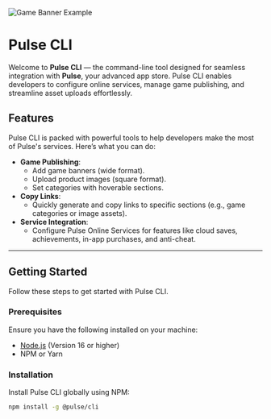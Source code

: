 ![Game Banner Example](https://via.placeholder.com/800x400?text=Wide+Banner+Example)

# Pulse CLI

Welcome to **Pulse CLI** — the command-line tool designed for seamless integration with **Pulse**, your advanced app store. Pulse CLI enables developers to configure online services, manage game publishing, and streamline asset uploads effortlessly.

## Features

Pulse CLI is packed with powerful tools to help developers make the most of Pulse's services. Here’s what you can do:

- **Game Publishing**: 
  - Add game banners (wide format).
  - Upload product images (square format).
  - Set categories with hoverable sections.
- **Copy Links**:
  - Quickly generate and copy links to specific sections (e.g., game categories or image assets).
- **Service Integration**:
  - Configure Pulse Online Services for features like cloud saves, achievements, in-app purchases, and anti-cheat.

---

## Getting Started

Follow these steps to get started with Pulse CLI.

### Prerequisites

Ensure you have the following installed on your machine:
- [Node.js](https://nodejs.org/) (Version 16 or higher)
- NPM or Yarn

### Installation

Install Pulse CLI globally using NPM:

```bash
npm install -g @pulse/cli
